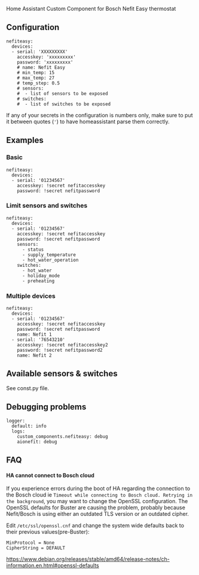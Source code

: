 Home Assistant Custom Component for Bosch Nefit Easy thermostat

## Configuration

```
nefiteasy:
  devices:
  - serial: 'XXXXXXXXX'
    accesskey: 'xxxxxxxxx'
    password: 'xxxxxxxxx'
    # name: Nefit Easy
    # min_temp: 15
    # max_temp: 27
    # temp_step: 0.5
    # sensors:
    #  - list of sensors to be exposed
    # switches:
    #  - list of switches to be exposed
```

If any of your secrets in the configuration is numbers only, make sure to put it between quotes (`'`) to have homeassistant parse them correctly.

## Examples
### Basic
```
nefiteasy:
  devices:
  - serial: '01234567'
    accesskey: !secret nefitaccesskey
    password: !secret nefitpassword
```

### Limit sensors and switches
```
nefiteasy:
  devices:
  - serial: '01234567'
    accesskey: !secret nefitaccesskey
    password: !secret nefitpassword
    sensors:
      - status
      - supply_temperature
      - hot_water_operation
    switches:
      - hot_water
      - holiday_mode
      - preheating
```

### Multiple devices
```
nefiteasy:
  devices:
  - serial: '01234567'
    accesskey: !secret nefitaccesskey
    password: !secret nefitpassword
    name: Nefit 1
  - serial: '76543210'
    accesskey: !secret nefitaccesskey2
    password: !secret nefitpassword2
    name: Nefit 2
```

## Available sensors & switches
See const.py file.

## Debugging problems

```
logger:
  default: info
  logs:
    custom_components.nefiteasy: debug
    aionefit: debug
```

## FAQ
#### HA cannot connect to Bosch cloud 

If you experience errors during the boot of HA regarding the connection to the Bosch cloud ie ```Timeout while connecting to Bosch cloud. Retrying in the background```, you may want to change the OpenSSL configuration.
The OpenSSL defaults for Buster are causing the problem, probably because Nefit/Bosch is using either an outdated TLS version or an outdated cipher.

Edit ```/etc/ssl/openssl.cnf``` and change the system wide defaults back to their previous values(pre-Buster):
```
MinProtocol = None
CipherString = DEFAULT
```

https://www.debian.org/releases/stable/amd64/release-notes/ch-information.en.html#openssl-defaults

